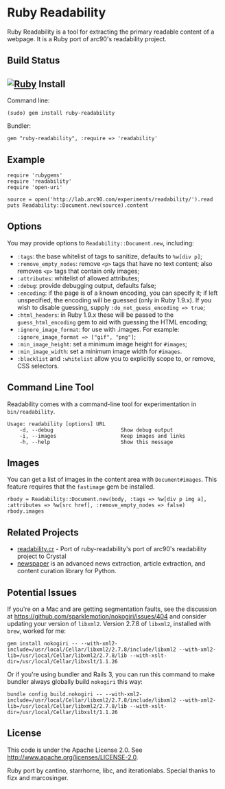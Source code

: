 Ruby Readability
================

Ruby Readability is a tool for extracting the primary readable content of a
webpage. It is a Ruby port of arc90's readability project.

Build Status
------------

[![Ruby](https://github.com/cantino/ruby-readability/actions/workflows/ruby.yml/badge.svg?branch=master)](https://github.com/cantino/ruby-readability/actions/workflows/ruby.yml)
Install
-------

Command line:

    (sudo) gem install ruby-readability

Bundler:

    gem "ruby-readability", :require => 'readability'


Example
-------

    require 'rubygems'
    require 'readability'
    require 'open-uri'

    source = open('http://lab.arc90.com/experiments/readability/').read
    puts Readability::Document.new(source).content


Options
-------

You may provide options to `Readability::Document.new`, including:

* `:tags`: the base whitelist of tags to sanitize, defaults to `%w[div p]`;
* `:remove_empty_nodes`: remove `<p>` tags that have no text content; also
  removes `<p>` tags that contain only images;
* `:attributes`: whitelist of allowed attributes;
* `:debug`: provide debugging output, defaults false;
* `:encoding`: if the page is of a known encoding, you can specify it; if left
   unspecified, the encoding will be guessed (only in Ruby 1.9.x). If you wish
   to disable guessing, supply `:do_not_guess_encoding => true`;
* `:html_headers`: in Ruby 1.9.x these will be passed to the
   `guess_html_encoding` gem to aid with guessing the HTML encoding;
* `:ignore_image_format`: for use with .images.  For example:
  `:ignore_image_format => ["gif", "png"]`;
* `:min_image_height`: set a minimum image height for `#images`;
* `:min_image_width`: set a minimum image width for `#images`.
* `:blacklist` and `:whitelist` allow you to explicitly scope to, or remove, CSS selectors.


Command Line Tool
-----------------

Readability comes with a command-line tool for experimentation in
`bin/readability`.

    Usage: readability [options] URL
        -d, --debug                      Show debug output
        -i, --images                     Keep images and links
        -h, --help                       Show this message


Images
------

You can get a list of images in the content area with `Document#images`. This
feature requires that the `fastimage` gem be installed.

    rbody = Readability::Document.new(body, :tags => %w[div p img a], :attributes => %w[src href], :remove_empty_nodes => false)
    rbody.images

Related Projects
----------------

* [readability.cr](https://github.com/joenas/readability.cr) - Port of ruby-readability's port of arc90's readability project to Crystal
* [newspaper](https://github.com/codelucas/newspaper) is an advanced news extraction, article extraction, and content curation library for Python.

Potential Issues
----------------

If you're on a Mac and are getting segmentation faults, see the discussion at
<https://github.com/sparklemotion/nokogiri/issues/404> and consider updating
your version of `libxml2`. Version 2.7.8 of `libxml2`, installed with `brew`,
worked for me:

    gem install nokogiri -- --with-xml2-include=/usr/local/Cellar/libxml2/2.7.8/include/libxml2 --with-xml2-lib=/usr/local/Cellar/libxml2/2.7.8/lib --with-xslt-dir=/usr/local/Cellar/libxslt/1.1.26

Or if you're using bundler and Rails 3, you can run this command to make
bundler always globally build `nokogiri` this way:

    bundle config build.nokogiri -- --with-xml2-include=/usr/local/Cellar/libxml2/2.7.8/include/libxml2 --with-xml2-lib=/usr/local/Cellar/libxml2/2.7.8/lib --with-xslt-dir=/usr/local/Cellar/libxslt/1.1.26


License
-------

This code is under the Apache License 2.0. See <http://www.apache.org/licenses/LICENSE-2.0>.

Ruby port by cantino, starrhorne, libc, and iterationlabs. Special thanks to fizx and marcosinger.
